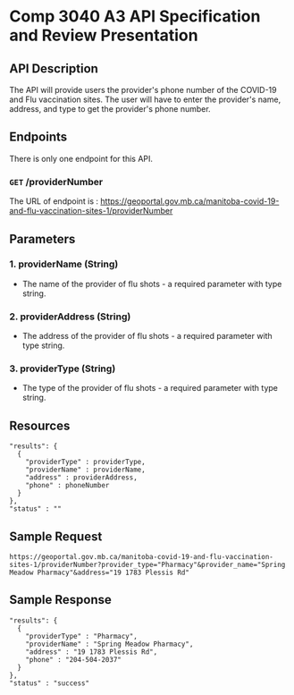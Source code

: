 # Comp 3040 A3 API Specification and Review Presentation

## API Description

The API will provide users the provider's phone number of the COVID-19 and Flu vaccination sites. The user will have to enter the provider's name, address, and type to get the provider's phone number.  

## Endpoints

There is only one endpoint for this API.

### `GET` /providerNumber

The URL of endpoint is : https://geoportal.gov.mb.ca/manitoba-covid-19-and-flu-vaccination-sites-1/providerNumber

## Parameters

### 1. providerName (String)

- The name of the provider of flu shots - a required parameter with type string.
 
### 2. providerAddress (String)

- The address of the provider of flu shots - a required parameter with type string.

### 3. providerType (String)

- The type of the provider of flu shots - a required parameter with type string.



## Resources

```
"results": {
  {
    "providerType" : providerType,
    "providerName" : providerName,
    "address" : providerAddress,
    "phone" : phoneNumber
  }
},
"status" : ""
```
## Sample Request

`https://geoportal.gov.mb.ca/manitoba-covid-19-and-flu-vaccination-sites-1/providerNumber?provider_type="Pharmacy"&provider_name="Spring Meadow Pharmacy"&address="19 1783 Plessis Rd"`

## Sample Response

```
"results": {
  {
    "providerType" : "Pharmacy",
    "providerName" : "Spring Meadow Pharmacy",
    "address" : "19 1783 Plessis Rd",
    "phone" : "204-504-2037"
  }
},
"status" : "success"
```
